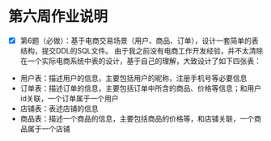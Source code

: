 # 第六周作业说明

- [X] 第6题（必做）：基于电商交易场景（用户、商品、订单），设计一套简单的表结构，提交DDL的SQL文件。
由于我之前没有电商工作开发经验，并不太清除在一个实际电商系统中表的设计，基于自己的理解，大致设计了如下四张表：
* 用户表：描述用户的信息，主要包括用户的昵称，注册手机号等必要信息
* 订单表：描述订单的信息，主要包括订单中所含的商品、价格等信息；和用户id关联，一个订单属于一个用户
* 店铺表：表述店铺的信息
* 商品表：描述一个商品的信息，主要包括商品的价格等，和店铺关联，一个商品属于一个店铺